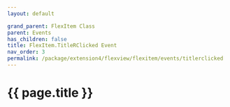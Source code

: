 ```yaml
---
layout: default

grand_parent: FlexItem Class
parent: Events
has_children: false
title: FlexItem.TitleRClicked Event
nav_order: 3
permalink: /package/extension4/flexview/flexitem/events/titlerclicked
---
```

# {{ page.title }}